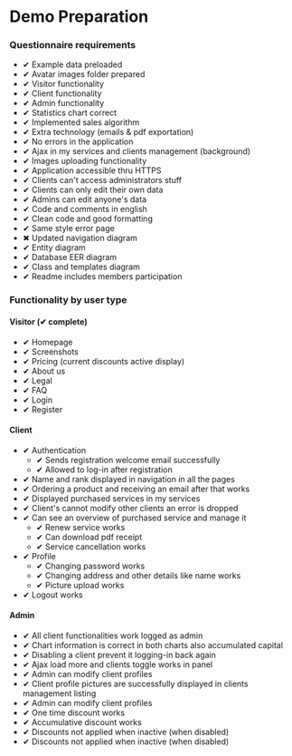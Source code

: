 # Demo Preparation

### Questionnaire requirements

- ✔ Example data preloaded 
- ✔ Avatar images folder prepared
- ✔ Visitor functionality 
- ✔ Client functionality 
- ✔ Admin functionality 
- ✔ Statistics chart correct
- ✔ Implemented sales algorithm
- ✔ Extra technology (emails & pdf exportation)
- ✔ No errors in the application
- ✔ Ajax in my services and clients management (background)
- ✔ Images uploading functionality
- ✔ Application accessible thru HTTPS
- ✔ Clients can't access administrators stuff
- ✔ Clients can only edit their own data
- ✔ Admins can edit anyone's data
- ✔ Code and comments in english
- ✔ Clean code and good formatting
- ✔ Same style error page
- ✖ Updated navigation diagram
- ✔ Entity diagram
- ✔ Database EER diagram
- ✔ Class and templates diagram
- ✔ Readme includes members participation

### Functionality by user type

#### Visitor (✔ complete)

- ✔ Homepage
- ✔ Screenshots
- ✔ Pricing (current discounts active display)
- ✔ About us
- ✔ Legal
- ✔ FAQ
- ✔ Login
- ✔ Register

#### Client

- ✔ Authentication
    - ✔ Sends registration welcome email successfully
    - ✔ Allowed to log-in after registration
- ✔ Name and rank displayed in navigation in all the pages
- ✔ Ordering a product and receiving an email after that works
- ✔ Displayed purchased services in my services
- ✔ Client's cannot modify other clients an error is dropped
- ✔ Can see an overview of purchased service and manage it
    - ✔ Renew service works
    - ✔ Can download pdf receipt
    - ✔ Service cancellation works
- ✔ Profile
    - ✔ Changing password works
    - ✔ Changing address and other details like name works
    - ✔ Picture upload works
- ✔ Logout works

#### Admin

- ✔ All client functionalities work logged as admin
- ✔ Chart information is correct in both charts also accumulated capital
- ✔ Disabling a client prevent it logging-in back again
- ✔ Ajax load more and clients toggle works in panel
- ✔ Admin can modify client profiles
- ✔ Client profile pictures are successfully displayed in clients management listing
- ✔ Admin can modify client profiles
- ✔ One time discount works
- ✔ Accumulative discount works
- ✔ Discounts not applied when inactive (when disabled)
- ✔ Discounts not applied when inactive (when disabled)